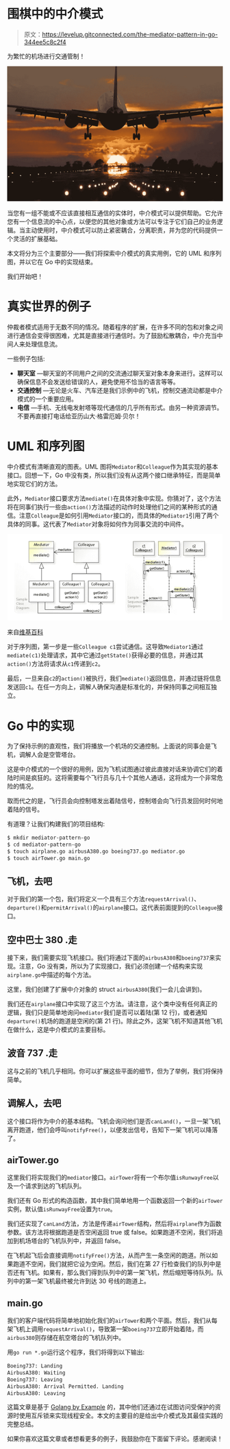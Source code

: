 # 围棋中的中介模式

> 原文：<https://levelup.gitconnected.com/the-mediator-pattern-in-go-344ee5c8c2f4>

为繁忙的机场进行交通管制！

![](img/1b1d34f3899eac8612e53ba5d4709fa1.png)

当您有一组不能或不应该直接相互通信的实体时，中介模式可以提供帮助。它允许您有一个信息流的中心点，以便您的其他对象或方法可以专注于它们自己的业务逻辑。当主动使用时，中介模式可以防止紧密耦合，分离职责，并为您的代码提供一个灵活的扩展基础。

本文将分为三个主要部分——我们将探索中介模式的真实用例，它的 UML 和序列图，并以它在 Go 中的实现结束。

我们开始吧！

# 真实世界的例子

仲裁者模式适用于无数不同的情况。随着程序的扩展，在许多不同的包和对象之间进行通信会变得很困难，尤其是直接进行通信时。为了鼓励松散耦合，中介充当中间人来处理信息流。

一些例子包括:

*   **聊天室** —聊天室的不同用户之间的交流通过聊天室对象本身来进行。这样可以确保信息不会发送给错误的人，避免使用不恰当的语言等等。
*   **交通控制** —无论是火车、汽车还是我们示例中的飞机，控制交通流动都是中介模式的一个重要应用。
*   **电信** —手机、无线电发射塔等现代通信的几乎所有形式。由另一种资源调节。不要再直接打电话给亚历山大·格雷厄姆·贝尔！

# UML 和序列图

中介模式有清晰直观的图表。UML 图将`Mediator`和`Colleague`作为其实现的基本接口。回想一下，Go 中没有类，所以我们没有从这两个接口继承特征，而是简单地实现它们的方法。

此外，`Mediator`接口要求方法`mediate()`在具体对象中实现。你猜对了，这个方法将在同事们执行一些由`action()`方法描述的动作时处理他们之间的某种形式的通信。注意`Colleague`是如何引用`Mediator`接口的，而具体的`Mediator1`引用了两个具体的同事。这代表了`Mediator`对象将如何作为同事交流的中间件。

![](img/028db8b622a76a91431fa0916f1dc104.png)

来自[维基百科](https://en.wikipedia.org/wiki/Mediator_pattern)

对于序列图，第一步是一些`Colleague c1`尝试通信。这导致`Mediator1`通过`mediate(c1)`处理请求，其中它通过`getState()`获得必要的信息，并通过其`action()`方法将请求从`c1`传递到`c2`。

最后，一旦来自`c2`的`action()`被执行，我们`mediate()`返回信息，并通过链将信息发送回`c1`。在任一方向上，调解人确保沟通是标准化的，并保持同事之间相互独立。

# Go 中的实现

为了保持示例的直观性，我们将播放一个机场的交通控制。上面说的同事会是飞机，调解人会是空管塔台。

这是中介模式的一个很好的用例，因为飞机试图通过彼此直接对话来协调它们的着陆时间是疯狂的。这将需要每个飞行员与几十个其他人通话，这将成为一个非常危险的情况。

取而代之的是，飞行员会向控制塔发出着陆信号，控制塔会向飞行员发回何时何地着陆的信号。

有道理？让我们构建我们的项目结构:

```
$ mkdir mediator-pattern-go
$ cd mediator-pattern-go
$ touch airplane.go airbusA380.go boeing737.go mediator.go
$ touch airTower.go main.go
```

## 飞机，去吧

对于我们的第一个包，我们将定义一个具有三个方法`requestArrival()`、`departure()`和`permitArrival()`的`airplane`接口。这代表前面提到的`Colleague`接口。

## 空中巴士 380 .走

接下来，我们需要实现飞机接口。我们将通过下面的`airbusA380`和`boeing737`来实现。注意，Go 没有类，所以为了实现接口，我们必须创建一个结构来实现`airplane.go`中描述的每个方法。

这里，我们创建了扩展中介对象的 struct `airbusA380`(我们一会儿会讲到)。

我们还在`airplane`接口中实现了这三个方法。请注意，这个类中没有任何真正的逻辑，我们只是简单地询问`mediator`我们是否可以着陆(第 12 行)，或者通知`departure()`机场的跑道是空闲的(第 21 行)。除此之外，这架飞机不知道其他飞机在做什么，这是中介模式的主要目标。

## 波音 737 .走

这与之前的飞机几乎相同。你可以扩展这些平面的细节，但为了举例，我们将保持简单。

## 调解人，去吧

这个接口将作为中介的基本结构。飞机会询问他们是否`canLand()`，一旦一架飞机离开跑道，他们会呼叫`notifyFree()`，以便发出信号，告知下一架飞机可以降落了。

## airTower.go

这里我们将实现我们的`mediator`接口。`airTower`将有一个布尔值`isRunwayFree`以及一个请求到达的飞机队列。

我们还有 Go 形式的构造函数，其中我们简单地用一个函数返回一个新的`airTower`实例，默认值`isRunwayFree`设置为`true`。

我们还实现了`canLand`方法，方法是传递`airTower`结构，然后将`airplane`作为函数参数。该方法将根据跑道是否空闲返回 true 或 false。如果跑道不空闲，我们将追加到机场塔台的飞机队列中，并返回 false。

在飞机起飞后会直接调用`notifyFree()`方法，从而产生一条空闲的跑道。所以如果跑道不空闲，我们就把它设为空闲。然后，我们在第 27 行检查我们的队列中是否还有飞机。如果有，那么我们得到队列中的第一架飞机，然后缩短等待队列。队列中的第一架飞机最终被允许到达 30 号线的跑道上。

## main.go

我们的客户端代码将简单地初始化我们的`airTower`和两个平面。然后，我们从每架飞机上调用`requestArrival()`，导致第一架`boeing737`立即开始着陆，而`airbus380`则存储在航空塔台的飞机队列中。

用`go run *.go`运行这个程序，我们将得到以下输出:

```
Boeing737: Landing
AirbusA380: Waiting
Boeing737: Leaving
AirbusA380: Arrival Permitted. Landing
AirbusA380: Leaving
```

这篇文章是基于 [Golang by Example](https://golangbyexample.com/mediator-design-pattern-golang/) 的，其中他们还通过在试图访问受保护的资源时使用互斥锁来实现线程安全。本文的主要目的是给出中介模式及其最佳实践的完整总结。

如果你喜欢这篇文章或者想看更多的例子，我鼓励你在下面留下评论。感谢阅读！